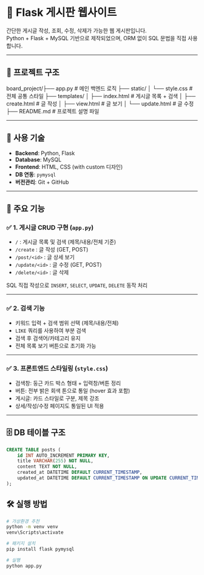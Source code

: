 # 📝 Flask 게시판 웹사이트

간단한 게시글 작성, 조회, 수정, 삭제가 가능한 웹 게시판입니다.  
Python + Flask + MySQL 기반으로 제작되었으며, ORM 없이 SQL 문법을 직접 사용합니다.

---

## 📁 프로젝트 구조
board_project/├── app.py # 메인 백엔드 로직 ├── static/ │ └── style.css # 전체 공통 스타일 ├── templates/ │ ├── index.html # 게시글 목록 + 검색 │ ├── create.html # 글 작성 │ ├── view.html # 글 보기 │ └── update.html # 글 수정 ├── README.md # 프로젝트 설명 파일


---

## 🔧 사용 기술

- **Backend**: Python, Flask
- **Database**: MySQL
- **Frontend**: HTML, CSS (with custom 디자인)
- **DB 연동**: `pymysql`
- **버전관리**: Git + GitHub

---

## 🚀 주요 기능

### ✅ 1. 게시글 CRUD 구현 (`app.py`)
- `/` : 게시글 목록 및 검색 (제목/내용/전체 기준)
- `/create` : 글 작성 (GET, POST)
- `/post/<id>` : 글 상세 보기
- `/update/<id>` : 글 수정 (GET, POST)
- `/delete/<id>` : 글 삭제

SQL 직접 작성으로 `INSERT`, `SELECT`, `UPDATE`, `DELETE` 동작 처리

---

### ✅ 2. 검색 기능
- 키워드 입력 + 검색 범위 선택 (제목/내용/전체)
- `LIKE` 쿼리를 사용하여 부분 검색
- 검색 후 검색어/카테고리 유지
- 전체 목록 보기 버튼으로 초기화 가능

---

### ✅ 3. 프론트엔드 스타일링 (`style.css`)
- 검색창: 둥근 카드 박스 형태 + 입력창/버튼 정리
- 버튼: 전부 밝은 회색 톤으로 통일 (hover 효과 포함)
- 게시글: 카드 스타일로 구분, 제목 강조
- 상세/작성/수정 페이지도 통일된 UI 적용

---

## 🗄 DB 테이블 구조

```sql
CREATE TABLE posts (
    id INT AUTO_INCREMENT PRIMARY KEY,
    title VARCHAR(255) NOT NULL,
    content TEXT NOT NULL,
    created_at DATETIME DEFAULT CURRENT_TIMESTAMP,
    updated_at DATETIME DEFAULT CURRENT_TIMESTAMP ON UPDATE CURRENT_TIMESTAMP
);
```

## 🛠 실행 방법

```bash
# 가상환경 추천
python -m venv venv
venv\Scripts\activate

# 패키지 설치
pip install flask pymysql

# 실행
python app.py
